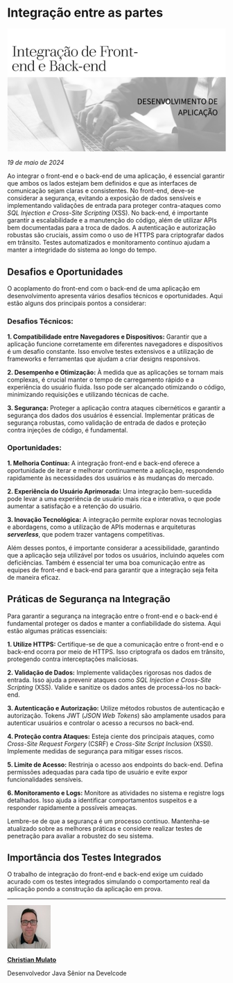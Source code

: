 # Integração entre as partes

![Front-end e back-end durante o desenvolvimento da aplicação.](/articles/assets/img/2024_05_19_IMAGE_001.png)

*19 de maio de 2024*

Ao integrar o front-end e o back-end de uma aplicação, é essencial garantir que ambos os lados estejam bem definidos e que as interfaces de comunicação sejam claras e consistentes. No front-end, deve-se considerar a segurança, evitando a exposição de dados sensíveis e implementando validações de entrada para proteger contra-ataques como *SQL Injection e Cross-Site Scripting* (XSS). No back-end, é importante garantir a escalabilidade e a manutenção do código, além de utilizar APIs bem documentadas para a troca de dados. A autenticação e autorização robustas são cruciais, assim como o uso de HTTPS para criptografar dados em trânsito. Testes automatizados e monitoramento contínuo ajudam a manter a integridade do sistema ao longo do tempo.

## Desafios e Oportunidades

O acoplamento do front-end com o back-end de uma aplicação em desenvolvimento apresenta vários desafios técnicos e oportunidades. Aqui estão alguns dos principais pontos a considerar:

### Desafios Técnicos:

**1. Compatibilidade entre Navegadores e Dispositivos:** Garantir que a aplicação funcione corretamente em diferentes navegadores e dispositivos é um desafio constante. Isso envolve testes extensivos e a utilização de frameworks e ferramentas que ajudam a criar designs responsivos.

**2. Desempenho e Otimização:** À medida que as aplicações se tornam mais complexas, é crucial manter o tempo de carregamento rápido e a experiência do usuário fluida. Isso pode ser alcançado otimizando o código, minimizando requisições e utilizando técnicas de cache.

**3. Segurança:** Proteger a aplicação contra ataques cibernéticos e garantir a segurança dos dados dos usuários é essencial. Implementar práticas de segurança robustas, como validação de entrada de dados e proteção contra injeções de código, é fundamental.

### Oportunidades:

**1. Melhoria Contínua:** A integração front-end e back-end oferece a oportunidade de iterar e melhorar continuamente a aplicação, respondendo rapidamente às necessidades dos usuários e às mudanças do mercado.

**2. Experiência do Usuário Aprimorada:** Uma integração bem-sucedida pode levar a uma experiência de usuário mais rica e interativa, o que pode aumentar a satisfação e a retenção do usuário.

**3. Inovação Tecnológica:** A integração permite explorar novas tecnologias e abordagens, como a utilização de APIs modernas e arquiteturas ***serverless***, que podem trazer vantagens competitivas.

Além desses pontos, é importante considerar a acessibilidade, garantindo que a aplicação seja utilizável por todos os usuários, incluindo aqueles com deficiências. Também é essencial ter uma boa comunicação entre as equipes de front-end e back-end para garantir que a integração seja feita de maneira eficaz.

## Práticas de Segurança na Integração

Para garantir a segurança na integração entre o front-end e o back-end é fundamental proteger os dados e manter a confiabilidade do sistema. Aqui estão algumas práticas essenciais:

**1. Utilize HTTPS:** Certifique-se de que a comunicação entre o front-end e o back-end ocorra por meio de HTTPS. Isso criptografa os dados em trânsito, protegendo contra interceptações maliciosas.

**2. Validação de Dados:** Implemente validações rigorosas nos dados de entrada. Isso ajuda a prevenir ataques como *SQL Injection e Cross-Site Scripting* (XSS). Valide e sanitize os dados antes de processá-los no back-end.

**3. Autenticação e Autorização:** Utilize métodos robustos de autenticação e autorização. Tokens JWT (*JSON Web Tokens*) são amplamente usados para autenticar usuários e controlar o acesso a recursos no back-end.

**4. Proteção contra Ataques:** Esteja ciente dos principais ataques, como *Cross-Site Request Forgery* (CSRF) e *Cross-Site Script Inclusion* (XSSI). Implemente medidas de segurança para mitigar esses riscos.

**5. Limite de Acesso:** Restrinja o acesso aos endpoints do back-end. Defina permissões adequadas para cada tipo de usuário e evite expor funcionalidades sensíveis.

**6. Monitoramento e Logs:** Monitore as atividades no sistema e registre logs detalhados. Isso ajuda a identificar comportamentos suspeitos e a responder rapidamente a possíveis ameaças.

Lembre-se de que a segurança é um processo contínuo. Mantenha-se atualizado sobre as melhores práticas e considere realizar testes de penetração para avaliar a robustez do seu sistema.

## Importância dos Testes Integrados

O trabalho de integração do front-end e back-end exige um cuidado acurado com os testes integrados simulando o comportamento real da aplicação pondo a construção da aplicação em prova.

---

[![Christian Mulato](/articles/assets/img/foto_chri.jpg)](https://www.linkedin.com/in/chmulato/)

[**Christian Mulato**](https://www.linkedin.com/in/chmulato/)

Desenvolvedor Java Sênior na Develcode
